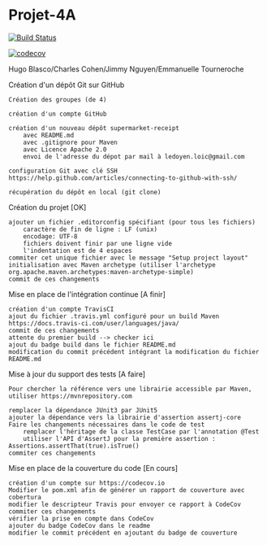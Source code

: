 # Projet-4A
[![Build Status](https://travis-ci.com/Jimmmyy/Projet-4A.svg?branch=master)](https://travis-ci.com/Jimmmyy/Projet-4A)


[![codecov](https://codecov.io/gh/Jimmmyy/Projet-4A/branch/master/graph/badge.svg)](https://codecov.io/gh/Jimmmyy/Projet-4A)



Hugo Blasco/Charles Cohen/Jimmy Nguyen/Emmanuelle Tourneroche


Création d'un dépôt Git sur GitHub

    Création des groupes (de 4)

    création d'un compte GitHub

    création d'un nouveau dépôt supermarket-receipt
        avec README.md
        avec .gitignore pour Maven
        avec Licence Apache 2.0
        envoi de l'adresse du dépot par mail à ledoyen.loic@gmail.com

    configuration Git avec clé SSH https://help.github.com/articles/connecting-to-github-with-ssh/

    récupération du dépôt en local (git clone)

Création du projet [OK]

    ajouter un fichier .editorconfig spécifiant (pour tous les fichiers) 
        caractère de fin de ligne : LF (unix)
        encodage: UTF-8
        fichiers doivent finir par une ligne vide
        l'indentation est de 4 espaces
    commiter cet unique fichier avec le message "Setup project layout"
    initialisation avec Maven archetype (utiliser l'archetype org.apache.maven.archetypes:maven-archetype-simple)
    commit de ces changements

Mise en place de l'intégration continue [A finir]

    création d'un compte TravisCI
    ajout du fichier .travis.yml configuré pour un build Maven https://docs.travis-ci.com/user/languages/java/
    commit de ces changements
    attente du premier build --> checker ici
    ajout du badge build dans le fichier README.md
    modification du commit précédent intégrant la modification du fichier README.md

Mise à jour du support des tests [A faire]

    Pour chercher la référence vers une librairie accessible par Maven, utiliser https://mvnrepository.com

    remplacer la dépendance JUnit3 par JUnit5
    ajouter la dépendance vers la librairie d'assertion assertj-core
    Faire les changements nécessaires dans le code de test
        remplacer l'héritage de la classe TestCase par l'annotation @Test
        utiliser l'API d'AssertJ pour la première assertion : Assertions.assertThat(true).isTrue()
    commiter ces changements

Mise en place de la couverture du code [En cours]

    création d'un compte sur https://codecov.io
    Modifier le pom.xml afin de générer un rapport de couverture avec cobertura
    modifier le descripteur Travis pour envoyer ce rapport à CodeCov
    commiter ces changements
    vérifier la prise en compte dans CodeCov
    ajouter du badge CodeCov dans le readme
    modifier le commit précédent en ajoutant du badge de couverture
